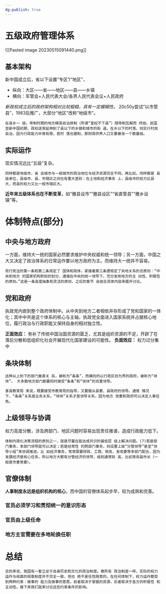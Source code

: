 ```yaml
---
dg-publish: true
---
```

# 五级政府管理体系 
![[Pasted image 20230515091440.png]]
## 基本架构
新中国成立后，省以下设置“专区”/“地区”，
- 纵向：大区——省——地区——县——乡镇
- 横向：军管会+人民代表大会/各界人民代表会议+人民政府

*新政权成立后的政府架构相对比较粗糙，具有一定模糊性。*
20c50y尝试“以市管县”，1983后推广，大部分“地区”改称“地级市”。
```
在县乡一 级，帝制时期的地方精英自治体制（所谓“皇权不下县”）随帝制瓦解而 终结。民国至新中国初期，政权逐渐延伸到了县以下的乡镇和城市的街 道。在乡以下的村落，则实行村民自治，因为行政能力毕竟有限，若村 落也建制，那财政供养人口又要暴涨一个数量级。
```
## 实际运作
现实情况远比“五级”复杂。
```
同样都是地级市，省 会城市与一般城市的政治地位与经济资源完全不同。再比如，同样都是 县级单位，县级市、县、市辖区之间也有重大差别：在土地和经济事务 上，县级市的权力比县大，而县的权力又比一般市辖区大。
```
**近年来五级体系也在不断变革**，如“撤县设市”“撤县设区”“省直管县”“撤乡设 镇”等。

# 体制特点(部分)
## 中央与地方政府
一方面，维持大一统的国家必然要求维护中央权威和统一领导；另一方面，中国之大又决定了政治体系的日常运作要以地方政府为主。而维持大一统并不容易。
```
现行宪法的第一条和第二条规定了 国体和政体，紧接着第三条便规定了央地关系的总原则：“中央和地方 的国家机构职权的划分，遵循在中央的统一领导下，充分发挥地方的主 动性、积极性的原则。”这是一条高度抽象和灵活的原则，之后的章节 会结合具体内容来展开讨论。
```
## 党和政府
执政党内嵌到整个政府体制中。从中央到地方二者相依并存形成了党和国家的一体化；其中中共是这个体系的核心与主轴，执政党全面进入国家系统并占据核心地位，履行政治与行政职能又保持自身的相对独立性。

**正面效应：** 弥补了传统中国治国资源的匮乏，尤其是组织资源的不足，开辟了在落后分散和低组织化社会开展现代化国家建设的可能性。
**负面效应：** 权力过分集中

## 条块体制
```
这种从上到下的部门垂直关 系，被称为“条条”，而横向的以行政区划为界的政府，被称为“块块”。 大多数地方部门都要同时接受“条条”和“块块”的双重领导。

拿县教育局 来说，既要接受市教育局的指导，又要服从县委、县政府的领导。通常 情况下，“条条”关系是业务关系，“块块”关系才是领导关系，因为地方 党委和政府可以决定人事任免。
```
## 上级领导与协调
权力高度分散，涉及跨部门、地区问题时容易出现责任推诿，造成行政能力低下。
```
体制内简化决策流程的原则之一，就是尽量在能达成共识的最低层 级上解决问题。(7)若是部门事务，本部门领导就可以决定；若是经常性 的跨部门事务，则设置上级“分管领导”甚至“领导小组”来协调推进。比 如经济事务，常常需要财政、工商、税务、发改委等多部门配合，因为 发展经济是核心任务，所以地方大都有分管经济的领导，级别通常较 高，比如常务副市长（一般是市委常委）。
```
## 官僚体制
**人事制度永远是组织机构的核心**，而中国的官僚体系起步早，较为成熟和完善。
### 官员必须学习和贯彻统一的意识形态
### 官员由上级任命
### 地方主官需要在多地轮换任职
# 总结
```
总的来说，我国有一套立足于自身历史和文化的政治制度。像所有 政治制度一样，实际的权力运作与纸面的规章制度并不完全一致，但也 绝不是任性随意的。在任何体制下，权力运作都受到两种约束：做事的 能力及做事的意愿。前者取决于掌握的资源，后者取决于各方的积极性 和主动性。接下来我们就来讨论这些约束条件的影响。
```